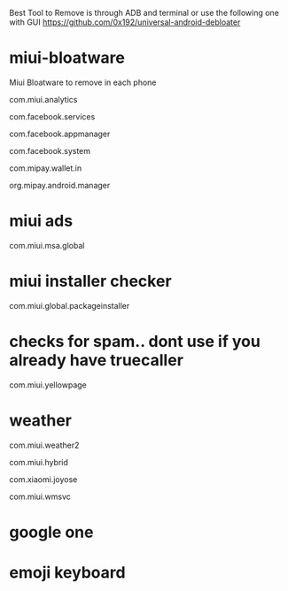 Best Tool to Remove is through ADB and terminal or use the following one with GUI
https://github.com/0x192/universal-android-debloater

# miui-bloatware
Miui Bloatware to remove in each phone

com.miui.analytics

com.facebook.services

com.facebook.appmanager

com.facebook.system

com.mipay.wallet.in

org.mipay.android.manager

# miui ads

com.miui.msa.global

# miui installer checker

com.miui.global.packageinstaller

# checks for spam.. dont use if you already have truecaller

com.miui.yellowpage

# weather

com.miui.weather2

com.miui.hybrid

com.xiaomi.joyose

com.miui.wmsvc

# google one

# emoji keyboard
